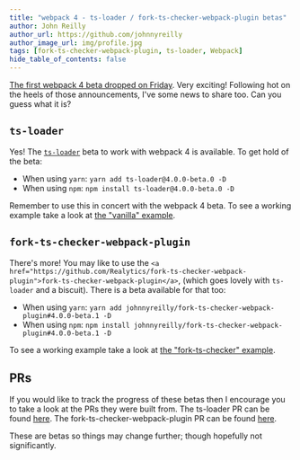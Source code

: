 ```yaml
---
title: "webpack 4 - ts-loader / fork-ts-checker-webpack-plugin betas"
author: John Reilly
author_url: https://github.com/johnnyreilly
author_image_url: img/profile.jpg
tags: [fork-ts-checker-webpack-plugin, ts-loader, Webpack]
hide_table_of_contents: false
---
```

[The first webpack 4 beta dropped on Friday](<https://medium.com/webpack/webpack-4-beta-try-it-today-6b1d27d7d7e2>). Very exciting! Following hot on the heels of those announcements, I've some news to share too. Can you guess what it is?

 ## `ts-loader`

Yes! The [`ts-loader`](<https://github.com/TypeStrong/ts-loader>) beta to work with webpack 4 is available. To get hold of the beta:

- When using `yarn`: `yarn add ts-loader@4.0.0-beta.0 -D`
- When using `npm`: `npm install ts-loader@4.0.0-beta.0 -D`

<!-- -->

Remember to use this in concert with the webpack 4 beta. To see a working example take a look at [the "vanilla" example](<https://github.com/johnnyreilly/ts-loader/tree/master/examples/vanilla>).

## `fork-ts-checker-webpack-plugin`

There's more! You may like to use the `<a href="https://github.com/Realytics/fork-ts-checker-webpack-plugin">fork-ts-checker-webpack-plugin</a>`, (which goes lovely with `ts-loader` and a biscuit). There is a beta available for that too:

- When using `yarn`: `yarn add johnnyreilly/fork-ts-checker-webpack-plugin#4.0.0-beta.1 -D`
- When using `npm`: `npm install johnnyreilly/fork-ts-checker-webpack-plugin#4.0.0-beta.1 -D`

<!-- -->

To see a working example take a look at [the "fork-ts-checker" example](<https://github.com/johnnyreilly/ts-loader/tree/master/examples/fork-ts-checker>).

## PRs

If you would like to track the progress of these betas then I encourage you to take a look at the PRs they were built from. The ts-loader PR can be found [here](<https://github.com/TypeStrong/ts-loader/pull/710>). The fork-ts-checker-webpack-plugin PR can be found [here](<https://github.com/Realytics/fork-ts-checker-webpack-plugin/pull/93>).

These are betas so things may change further; though hopefully not significantly.


